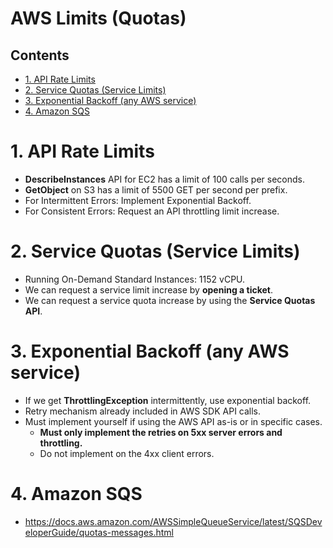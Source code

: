 # AWS Limits (Quotas) <!-- omit in toc -->

## Contents <!-- omit in toc -->

- [1. API Rate Limits](#1-api-rate-limits)
- [2. Service Quotas (Service Limits)](#2-service-quotas-service-limits)
- [3. Exponential Backoff (any AWS service)](#3-exponential-backoff-any-aws-service)
- [4. Amazon SQS](#4-amazon-sqs)

# 1. API Rate Limits

- **DescribeInstances** API for EC2 has a limit of 100 calls per seconds.
- **GetObject** on S3 has a limit of 5500 GET per second per prefix.
- For Intermittent Errors: Implement Exponential Backoff.
- For Consistent Errors: Request an API throttling limit increase.

# 2. Service Quotas (Service Limits)

- Running On-Demand Standard Instances: 1152 vCPU.
- We can request a service limit increase by **opening a ticket**.
- We can request a service quota increase by using the **Service Quotas API**.

# 3. Exponential Backoff (any AWS service)

- If we get **ThrottlingException** intermittently, use exponential backoff.
- Retry mechanism already included in AWS SDK API calls.
- Must implement yourself if using the AWS API as-is or in specific cases.
  - **Must only implement the retries on 5xx server errors and throttling.**
  - Do not implement on the 4xx client errors.

# 4. Amazon SQS

- https://docs.aws.amazon.com/AWSSimpleQueueService/latest/SQSDeveloperGuide/quotas-messages.html
